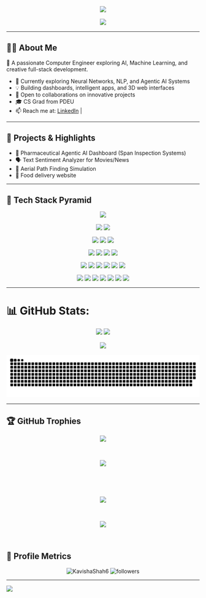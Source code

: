<!-- 👋 HEADER WAVE -->
<p align="center">
  <img src="https://capsule-render.vercel.app/api?type=waving&height=200&color=gradient&text=Hello!%20I'm%20Kavisha%20Shah&fontAlign=50&fontSize=40&fontColor=f7f5f5" />
</p>

<!-- 🖋️ Typing Animation -->
<p align="center">
  <img src="https://readme-typing-svg.herokuapp.com?font=Fira+Code&color=00FFFF&size=25&center=true&vCenter=true&width=550&height=60&lines=Computer+Science+Student;AI%2FML+Enthusiast;Researcher;Coder" />
</p>

---

## 👩‍💻 About Me

🚀 A passionate Computer Engineer exploring AI, Machine Learning, and creative full-stack development.

- 🌱 Currently exploring Neural Networks, NLP, and Agentic AI Systems
- 💡 Building dashboards, intelligent apps, and 3D web interfaces
- 🤝 Open to collaborations on innovative projects
- 🎓 CS Grad from PDEU
- 📫 Reach me at: [LinkedIn]([https://www.linkedin.com/in/kavisha-shah/](https://www.linkedin.com/in/kavisha-shah-97572a245/)) | 

---

## 🧠 Projects & Highlights

- 🌟 Pharmaceutical Agentic AI Dashboard (Span Inspection Systems)
- 🗣️ Text Sentiment Analyzer for Movies/News
- 📍 Aerial Path Finding Simulation
- 🍰 Food delivery website

---

## 🧱 Tech Stack Pyramid

<!-- Row 1 -->
<p align="center">
  <img src="https://img.shields.io/badge/TensorFlow-%23FF6F00.svg?style=for-the-badge&logo=TensorFlow&logoColor=white" />
</p>

<!-- Row 2 -->
<p align="center">
  <img src="https://img.shields.io/badge/numpy-%23013243.svg?style=for-the-badge&logo=numpy&logoColor=white" />
  <img src="https://img.shields.io/badge/pandas-%23150458.svg?style=for-the-badge&logo=pandas&logoColor=white" />
</p>

<!-- Row 3 -->
<p align="center">
  <img src="https://img.shields.io/badge/Matplotlib-%23ffffff.svg?style=for-the-badge&logo=Matplotlib&logoColor=black" />
  <img src="https://img.shields.io/badge/scikit--learn-%23F7931E.svg?style=for-the-badge&logo=scikit-learn&logoColor=white" />
  <img src="https://img.shields.io/badge/nVIDIA-%2376B900.svg?style=for-the-badge&logo=nVIDIA&logoColor=white" />
</p>

<!-- Row 4 -->
<p align="center">
  <img src="https://img.shields.io/badge/html5-%23E34F26.svg?style=for-the-badge&logo=html5&logoColor=white" />
  <img src="https://img.shields.io/badge/css3-%231572B6.svg?style=for-the-badge&logo=css3&logoColor=white" />
  <img src="https://img.shields.io/badge/javascript-%23323330.svg?style=for-the-badge&logo=javascript&logoColor=%23F7DF1E" />
  <img src="https://img.shields.io/badge/bootstrap-%238511FA.svg?style=for-the-badge&logo=bootstrap&logoColor=white" />
</p>

<!-- Row 5 -->
<p align="center">
  <img src="https://img.shields.io/badge/c-%2300599C.svg?style=for-the-badge&logo=c&logoColor=white" />
  <img src="https://img.shields.io/badge/c++-%2300599C.svg?style=for-the-badge&logo=c%2B%2B&logoColor=white" />
  <img src="https://img.shields.io/badge/python-3670A0?style=for-the-badge&logo=python&logoColor=ffdd54" />
  <img src="https://img.shields.io/badge/java-%23ED8B00.svg?style=for-the-badge&logo=openjdk&logoColor=white" />
  <img src="https://img.shields.io/badge/LeetCode-000000?style=for-the-badge&logo=LeetCode&logoColor=#d16c06" />
  <img src="https://img.shields.io/badge/Kaggle-035a7d?style=for-the-badge&logo=kaggle&logoColor=white" />
</p>

<!-- Row 6 -->
<p align="center">
  <img src="https://img.shields.io/badge/MongoDB-%234ea94b.svg?style=for-the-badge&logo=mongodb&logoColor=white" />
  <img src="https://img.shields.io/badge/express.js-%23404d59.svg?style=for-the-badge&logo=express&logoColor=%2361DAFB" />
  <img src="https://img.shields.io/badge/react-%2320232a.svg?style=for-the-badge&logo=react&logoColor=%2361DAFB" />
  <img src="https://img.shields.io/badge/node.js-6DA55F?style=for-the-badge&logo=node.js&logoColor=white" />
  <img src="https://img.shields.io/badge/JWT-black?style=for-the-badge&logo=JSON%20web%20tokens" />
  <img src="https://img.shields.io/badge/MySQL-00000F?style=for-the-badge&logo=mysql&logoColor=white" />
  <img src="https://img.shields.io/badge/-GraphQL-E10098?style=for-the-badge&logo=graphql&logoColor=white" />
</p>

---

# 📊 GitHub Stats:

<div align="center">
  <img src="https://github-readme-stats.vercel.app/api?username=KavishaShah6&theme=radical&hide_border=false&include_all_commits=true&count_private=false" height="200px"/>
  <img src="https://github-readme-stats.vercel.app/api/top-langs/?username=KavishaShah6&theme=radical&hide_border=false&include_all_commits=true&count_private=false&layout=compact" height="200px"/>
</div>

<br/>

<div align="center">
  <img src="https://nirzak-streak-stats.vercel.app/?user=KavishaShah6&theme=radical&hide_border=false" height="200px"/>
</div>


![snake gif](https://github.com/KavishaShah6/KavishaShah6/blob/output/github-snake-dark.svg)

---

## 🏆 GitHub Trophies

<p align="center">
  <img src="https://github-profile-trophy.vercel.app/?username=KavishaShah6&theme=gruvbox&no-frame=true&no-bg=true&margin-w=4" />
</p>

&nbsp;
<p align="center">
 
  <img src="https://github-readme-streak-stats.herokuapp.com/?user=KavishaShah6&show_icons=true&theme=radical&count_private=true" />
</p>
&nbsp;

&nbsp;

<p align="center">
  <img src="https://github-profile-trophy.vercel.app/?username=KavishaShah6&show_icons=true&theme=radical&count_private=true" />
</p>


&nbsp;

<p align="center">
  <img src="https://github-profile-summary-cards.vercel.app/api/cards/profile-details?username=KavishaShah6&show_icons=true&theme=radical&count_private=true" />
</p>
&nbsp;

## 🧮 Profile Metrics

<p align="center">
  <img src="https://komarev.com/ghpvc/?username=KavishaShah6&label=Profile%20views&color=0e75b6&style=flat" alt="KavishaShah6" />
  <img src="https://img.shields.io/github/followers/KavishaShah6?label=Follow&style=social" alt="followers" />
</p>

---




[![](https://visitcount.itsvg.in/api?id=KavishaShah6&icon=0&color=1)](https://visitcount.itsvg.in)
